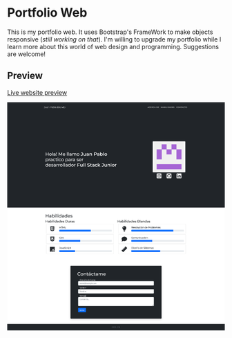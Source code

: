 # Portfolio Web
This is my portfolio web. It uses Bootstrap's FrameWork to make objects responsive (_still working on that_).
I'm willing to upgrade my portfolio while I learn more about this world of web design and programming. Suggestions are welcome!
## Preview
[Live website preview](https://caylow.github.io/portfolio-FrontEnd/)

![alt text][prev]

[prev]: https://raw.githubusercontent.com/caylow/portfolio-FrontEnd/develop/preview.png "Portfolio site preview"
